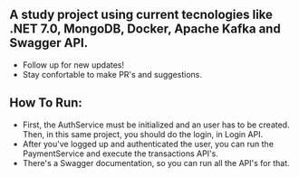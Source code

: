 ## A study project using current tecnologies like .NET 7.0, MongoDB, Docker, Apache Kafka and Swagger API. 

- Follow up for new updates!
- Stay confortable to make PR's and suggestions.

## How To Run:
- First, the AuthService must be initialized and an user has to be created. Then, in this same project, you should do the login, in Login API.
- After you've logged up and authenticated the user, you can run the PaymentService and execute the transactions API's.
- There's a Swagger documentation, so you can run all the API's for that. 
